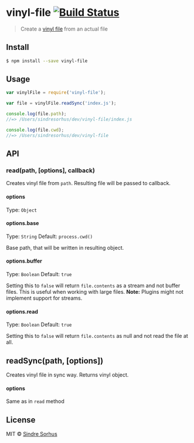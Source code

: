# vinyl-file [![Build Status](https://travis-ci.org/sindresorhus/vinyl-file.svg?branch=master)](https://travis-ci.org/sindresorhus/vinyl-file)

> Create a [vinyl file](https://github.com/wearefractal/vinyl) from an actual file


## Install

```sh
$ npm install --save vinyl-file
```


## Usage

```js
var vinylFile = require('vinyl-file');

var file = vinylFile.readSync('index.js');

console.log(file.path);
//=> /Users/sindresorhus/dev/vinyl-file/index.js

console.log(file.cwd);
//=> /Users/sindresorhus/dev/vinyl-file
```

## API

### read(path, [options], callback)

Creates vinyl file from `path`. Resulting file will be passed to callback.

#### options
Type: `Object`

#### options.base
Type: `String`
Default: `process.cwd()`

Base path, that will be written in resulting object.

#### options.buffer
Type: `Boolean`
Default: `true`

Setting this to `false` will return `file.contents` as a stream and not buffer files. This is useful when working with large files. **Note:** Plugins might not implement support for streams.

#### options.read
Type: `Boolean`
Default: `true`

Setting this to `false` will return `file.contents` as null and not read the file at all.

## readSync(path, [options])

Creates vinyl file in sync way. Returns vinyl object.

#### options

Same as in `read` method

## License

MIT © [Sindre Sorhus](http://sindresorhus.com)
